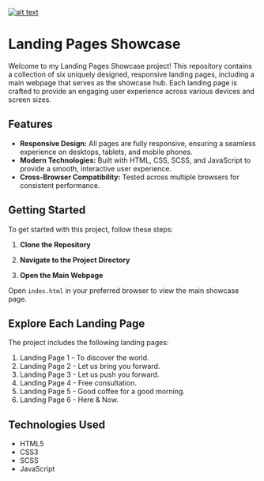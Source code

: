[![alt text](https://i.imgur.com/e1CuvGA.png)](https://dorbenabu.co.il)


# Landing Pages Showcase

Welcome to my Landing Pages Showcase project! This repository contains a collection of six uniquely designed, responsive landing pages, including a main webpage that serves as the showcase hub. Each landing page is crafted to provide an engaging user experience across various devices and screen sizes.

## Features

- **Responsive Design:** All pages are fully responsive, ensuring a seamless experience on desktops, tablets, and mobile phones.
- **Modern Technologies:** Built with HTML, CSS, SCSS, and JavaScript to provide a smooth, interactive user experience.
- **Cross-Browser Compatibility:** Tested across multiple browsers for consistent performance.

## Getting Started

To get started with this project, follow these steps:

1. **Clone the Repository**

2. **Navigate to the Project Directory**



3. **Open the Main Webpage**

Open `index.html` in your preferred browser to view the main showcase page.

## Explore Each Landing Page

The project includes the following landing pages:

1. Landing Page 1 - To discover the world.
2. Landing Page 2 - Let us bring you forward.
3. Landing Page 3 - Let us push you forward.
4. Landing Page 4 - Free consultation.
5. Landing Page 5 - Good coffee for a good morning.
6. Landing Page 6 - Here & Now.

## Technologies Used

- HTML5
- CSS3
- SCSS
- JavaScript
